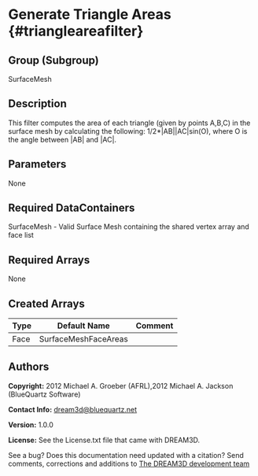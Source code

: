 Generate Triangle Areas {#triangleareafilter}
======

## Group (Subgroup) ##
SurfaceMesh

## Description ##
This filter computes the area of each triangle (given by points A,B,C) in the surface mesh by calculating the following: 1/2*|AB||AC|sin(O), where O is the angle between |AB| and |AC|.


## Parameters ##
None

## Required DataContainers ##
SurfaceMesh - Valid Surface Mesh containing the shared vertex array and face list

## Required Arrays ##
None

## Created Arrays ##

| Type | Default Name | Comment |
|------|--------------|---------|
| Face | SurfaceMeshFaceAreas | |


## Authors ##

**Copyright:** 2012 Michael A. Groeber (AFRL),2012 Michael A. Jackson (BlueQuartz Software)

**Contact Info:** dream3d@bluequartz.net

**Version:** 1.0.0

**License:**  See the License.txt file that came with DREAM3D.




See a bug? Does this documentation need updated with a citation? Send comments, corrections and additions to [The DREAM3D development team](mailto:dream3d@bluequartz.net?subject=Documentation%20Correction)

